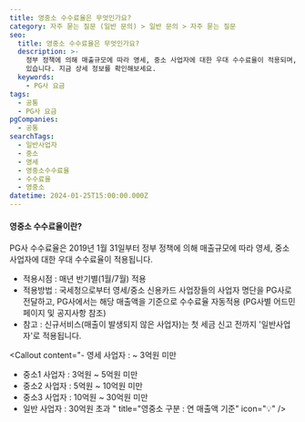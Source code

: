 ```yaml
---
title: 영중소 수수료율은 무엇인가요?
category: 자주 묻는 질문 (일반 문의) > 일반 문의 > 자주 묻는 질문
seo:
  title: 영중소 수수료율은 무엇인가요?
  description: >-
    정부 정책에 의해 매출규모에 따라 영세, 중소 사업자에 대한 우대 수수료율이 적용되며, 포트원은 해당 영중소 수수료율의 기준을 따르고
    있습니다. 지금 상세 정보를 확인해보세요.
  keywords:
    - PG사 요금
tags:
  - 공통
  - PG사 요금
pgCompanies:
  - 공통
searchTags:
  - 일반사업자
  - 중소
  - 영세
  - 영중소수수료율
  - 수수료율
  - 영중소
datetime: 2024-01-25T15:00:00.000Z
---
```


<Callout content="" title="포트원에서 안내드리는 수수료율 중 '영중소 수수료율'의 개념과 그 기준을 안내드립니다." />

#### **영중소 수수료율이란?**

PG사 수수료율은 2019년 1월 31일부터 정부 정책에 의해 매출규모에 따라 영세, 중소 사업자에 대한 우대 수수료율이 적용됩니다.

- 적용시점 : 매년 반기별(1월/7월) 적용
- 적용방법 : 국세청으로부터 영세/중소 신용카드 사업장들의 사업자 명단을 PG사로 전달하고, PG사에서는 해당 매출액을 기준으로 수수료율 자동적용 (PG사별 어드민 페이지 및 공지사항 참조)
- 참고 : 신규서비스(매출이 발생되지 않은 사업자)는 첫 세금 신고 전까지 '일반사업자'로 적용됩니다.

<Callout content="- 영세 사업자 : ~ 3억원 미만
- 중소1 사업자 : 3억원 ~ 5억원 미만
- 중소2 사업자 : 5억원 ~ 10억원 미만
- 중소3 사업자 : 10억원 ~ 30억원 미만
- 일반 사업자 : 30억원 초과
" title="영중소 구분 : 연 매출액 기준" icon="💡" />
